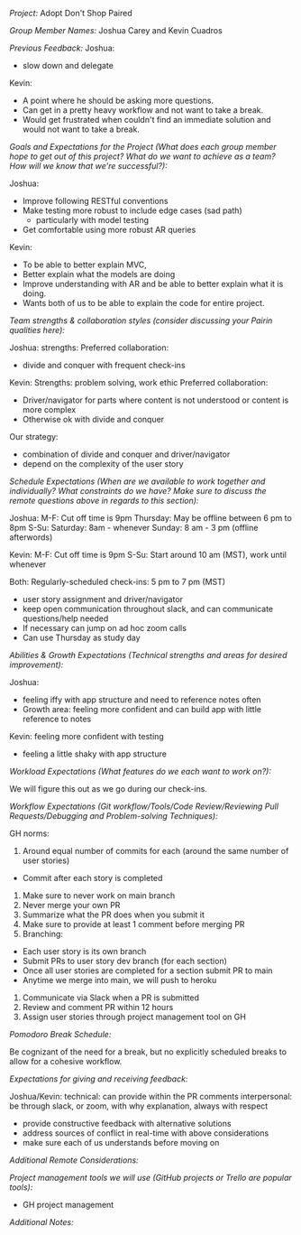 *Project:* Adopt Don't Shop Paired

*Group Member Names:* Joshua Carey and Kevin Cuadros

*Previous  Feedback:*
Joshua:
- slow down and delegate

Kevin:
- A point where he should be asking more questions.
- Can get in a pretty heavy workflow and not want to take a break.
- Would get frustrated when couldn't find an immediate solution and would not want to take a break.

*Goals and Expectations for the Project (What does each group member hope to get out of this project? What do we want to achieve as a team? How will we know that we're successful?):*  

Joshua:
- Improve following RESTful conventions
- Make testing more robust to include edge cases (sad path)
  - particularly with model testing
- Get comfortable using more robust AR queries

Kevin:
- To be able to better explain MVC,
- Better explain what the models are doing
- Improve understanding with AR and be able to better explain what it is doing.
- Wants both of us to be able to explain the code for entire project.


*Team strengths & collaboration styles (consider discussing your Pairin qualities here):*

Joshua:
strengths:
Preferred collaboration:
- divide and conquer with frequent check-ins

Kevin:
Strengths: problem solving, work ethic
Preferred collaboration:
- Driver/navigator for parts where content is not understood or content is more complex
- Otherwise ok with divide and conquer  

Our strategy:
- combination of divide and conquer and driver/navigator
- depend on the complexity of the user story

*Schedule Expectations (When are we available to work together and individually? What constraints do we have? Make sure to discuss the remote questions above in regards to this section):*  

Joshua:
M-F: Cut off time is 9pm
Thursday: May be offline between 6 pm to 8pm
S-Su:
Saturday: 8am - whenever
Sunday: 8 am - 3 pm (offline afterwords)

Kevin:
M-F: Cut off time is 9pm
S-Su: Start around 10 am (MST), work until whenever

Both:
Regularly-scheduled check-ins: 5 pm to 7 pm (MST)
- user story assignment and driver/navigator
- keep open communication throughout slack, and can communicate questions/help needed
- If necessary can jump on ad hoc zoom calls
- Can use Thursday as study day

*Abilities & Growth Expectations (Technical strengths and areas for desired improvement):*

Joshua:
- feeling iffy with app structure and need to reference notes often
- Growth area: feeling more confident and can build app with little reference to notes

Kevin: feeling more confident with testing
- feeling a little shaky with app structure  

*Workload Expectations (What features do we each want to work on?):*

We will figure this out as we go during our check-ins.

*Workflow Expectations (Git workflow/Tools/Code Review/Reviewing Pull Requests/Debugging and Problem-solving Techniques):*

GH norms:
1. Around equal number of commits for each (around the same number of user stories)
  - Commit after each story is completed

1. Make sure to never work on main branch
1. Never merge your own PR
1. Summarize what the PR does when you submit it
1. Make sure to provide at least 1 comment before merging PR
1. Branching:
  - Each user story is its own branch
  - Submit PRs to user story dev branch (for each section)
  - Once all user stories are completed for a section submit PR to main
  - Anytime we merge into main, we will push to heroku

1. Communicate via Slack when a PR is submitted
1. Review and comment PR within 12 hours
1. Assign user stories through project management tool on GH

*Pomodoro Break Schedule:*

Be cognizant of the need for a break, but no explicitly scheduled breaks to allow for a cohesive workflow.

*Expectations for giving and receiving feedback:*  

Joshua/Kevin:
technical: can provide within the PR comments
interpersonal: be through slack, or zoom, with why explanation, always with respect
- provide constructive feedback with alternative solutions
- address sources of conflict in real-time with above considerations
- make sure each of us understands before moving on 


*Additional Remote Considerations:*

*Project management tools we will use (GitHub projects or Trello are popular tools):*

- GH project management

*Additional Notes:*
